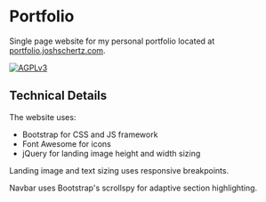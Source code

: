 # Portfolio

Single page website for my personal portfolio located at [portfolio.joshschertz.com](portfolio.joshschertz.com).

[![AGPLv3](https://img.shields.io/badge/License-AGPLv3-blue.svg)](http://opensource.org/licenses/AGPL-3.0)

## Technical Details

The website uses:

  - Bootstrap for CSS and JS framework
  - Font Awesome for icons
  - jQuery for landing image height and width sizing

Landing image and text sizing uses responsive breakpoints.

Navbar uses Bootstrap's scrollspy for adaptive section highlighting.
